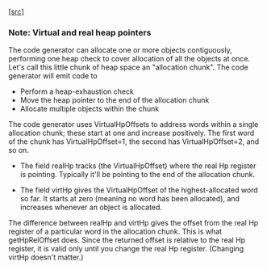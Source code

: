 [[src]](https://github.com/ghc/ghc/tree/master/compiler/codeGen/StgCmmMonad.hs)
### Note: Virtual and real heap pointers

The code generator can allocate one or more objects contiguously, performing
one heap check to cover allocation of all the objects at once.  Let's call
this little chunk of heap space an "allocation chunk".  The code generator
will emit code to
  * Perform a heap-exhaustion check
  * Move the heap pointer to the end of the allocation chunk
  * Allocate multiple objects within the chunk

The code generator uses VirtualHpOffsets to address words within a
single allocation chunk; these start at one and increase positively.
The first word of the chunk has VirtualHpOffset=1, the second has
VirtualHpOffset=2, and so on.

 * The field realHp tracks (the VirtualHpOffset) where the real Hp
   register is pointing.  Typically it'll be pointing to the end of the
   allocation chunk.

 * The field virtHp gives the VirtualHpOffset of the highest-allocated
   word so far.  It starts at zero (meaning no word has been allocated),
   and increases whenever an object is allocated.

The difference between realHp and virtHp gives the offset from the
real Hp register of a particular word in the allocation chunk. This
is what getHpRelOffset does.  Since the returned offset is relative
to the real Hp register, it is valid only until you change the real
Hp register.  (Changing virtHp doesn't matter.)
